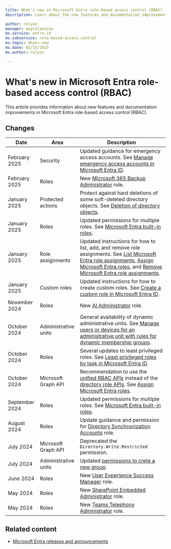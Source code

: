```yaml
---
title: What's new in Microsoft Entra role-based access control (RBAC)
description: Learn about the new features and documentation improvements in Microsoft Entra role-based access control (RBAC).

author: rolyon
manager: amycolannino
ms.service: entra-id
ms.subservice: role-based-access-control
ms.topic: whats-new
ms.date: 02/15/2025
ms.author: rolyon

---
```


# What's new in Microsoft Entra role-based access control (RBAC)

This article provides information about new features and documentation improvements in Microsoft Entra role-based access control (RBAC).

## Changes

| Date | Area | Description |
| --- | --- | --- |
| February 2025 | Security | Updated guidance for emergency access accounts. See [Manage emergency access accounts in Microsoft Entra ID](security-emergency-access.md). |
| February 2025 | Roles | New [Microsoft 365 Backup Administrator](permissions-reference.md#microsoft-365-backup-administrator) role. |
| January 2025 | Protected actions | Protect against hard deletions of some soft-deleted directory objects. See [Deletion of directory objects](protected-actions-overview.md#deletion-of-directory-objects). |
| January 2025 | Roles | Updated permissions for multiple roles. See [Microsoft Entra built-in roles](permissions-reference.md). |
| January 2025 | Role assignments | Updated instructions for how to list, add, and remove role assignments. See [List Microsoft Entra role assignments](view-assignments.md), [Assign Microsoft Entra roles](manage-roles-portal.md), and [Remove Microsoft Entra role assignments](groups-remove-assignment.md). |
| January 2025 | Custom roles | Updated instructions for how to create custom roles. See [Create a custom role in Microsoft Entra ID](custom-create.md). |
| November 2024 | Roles | New [AI Administrator](permissions-reference.md#ai-administrator) role. |
| October 2024 | Administrative units | General availability of dynamic administrative units. See [Manage users or devices for an administrative unit with rules for dynamic membership groups](admin-units-members-dynamic.md). |
| October 2024 | Roles | Several updates to least privileged roles. See [Least privileged roles by task in Microsoft Entra ID](delegate-by-task.md). |
| October 2024 | Microsoft Graph API | Recommendation to use the [unified RBAC APIs](/graph/api/rbacapplication-post-roleassignments) instead of the [directory role APIs](/graph/api/directoryrole-post-members). See [Assign Microsoft Entra roles](manage-roles-portal.md?tabs=ms-graph). |
| September 2024 | Roles | Updated permissions for multiple roles. See [Microsoft Entra built-in roles](permissions-reference.md). |
| August 2024 | Roles | Update guidance and permission for [Directory Synchronization Accounts](permissions-reference.md#directory-synchronization-accounts) role. |
| July 2024 | Microsoft Graph API | Deprecated the `Directory.Write.Restricted` permission. |
| July 2024 | Administrative units | Updated [permissions to crete a new group](/graph/api/administrativeunit-post-members#permissions-to-create-a-new-group). |
| June 2024 | Roles | New [User Experience Success Manager](permissions-reference.md#user-experience-success-manager) role. |
| May 2024 | Roles | New [SharePoint Embedded Administrator](permissions-reference.md#sharepoint-administrator) role. |
| May 2024 | Roles | New [Teams Telephony Administrator](permissions-reference.md#teams-telephony-administrator) role. |

## Related content

- [Microsoft Entra releases and announcements](../../fundamentals/whats-new.md)
